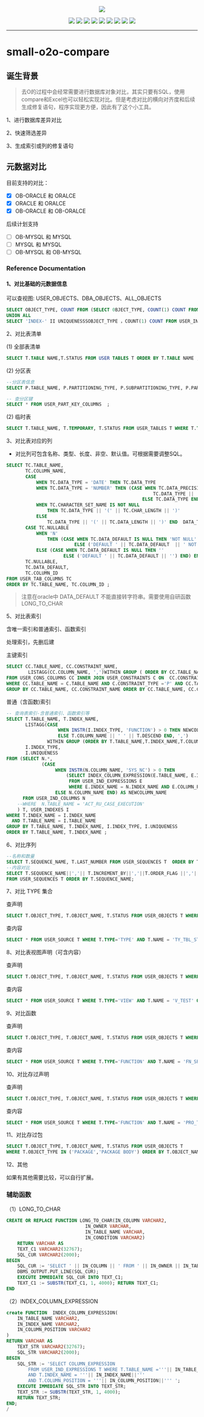 
<div align="center">

![](https://github.com/small-rose/small-o2o-compare/blob/main/o2o-logo.png)

[![](https://img.shields.io/badge/blog-@small.rose-ff69b4.svg)](https://zhangxiaocai.cn)
![](https://img.shields.io/badge/java-@>=1.8-blueviolet.svg)
![](https://img.shields.io/badge/maven-@3.6.3-yellow.svg)
![](https://img.shields.io/badge/springboot-@2.5.14-green.svg)
![](https://img.shields.io/badge/druid-@1.2.6-critical.svg)
![](https://img.shields.io/badge/lombok-@1.18.24-blue.svg)
![](https://img.shields.io/badge/easyexcel-@2.2.8-skyblue.svg)
![](https://img.shields.io/badge/oracle-@11gR2-blueviolet.svg)
![](https://img.shields.io/badge/oceanbase-@3.2.3.3-yellow.svg)

</div>

--------------------

# small-o2o-compare

## 诞生背景

> 去O的过程中会经常需要进行数据库对象对比，其实只要有SQL，使用compare和Excel也可以轻松实现对比。但是考虑对比的横向对齐度和后续生成修复语句，程序实现更方便，因此有了这个小工具。

1、进行数据库差异对比

2、快速筛选差异

3、生成索引或列的修复语句


## 元数据对比


目前支持的对比：

- [x] OB-ORACLE 和 ORALCE
- [x] ORACLE 和 ORALCE
- [x] OB-ORACLE 和 OB-ORALCE

后续计划支持

- [ ] OB-MYSQL 和 MYSQL
- [ ] MYSQL 和 MYSQL
- [ ] OB-MYSQL 和 OB-MYSQL

### Reference Documentation

#### 1、对比基础的元数据信息

可以查视图: USER_OBJECTS、DBA_OBJECTS、ALL_OBJECTS 

```sql
SELECT OBJECT_TYPE, COUNT FROM (SELECT 0BJECT_TYPE, COUNT(1) COUNT FROM USER_OBJECTS SGROUP BY OBJECT_TYPE --ORDER BY OBJECT_TYPE
UNION ALL
SELECT 'INDEX-' II UNIQUENESSSOBJECT_TYPE ，COUNT(1) COUNT FROM USER_INDEXES GROUP BY UNIQUENESS)ORDER BY OBJECT_TYPE
```

2、对比表清单

(1) 全部表清单

```sql
SELECT T.TABLE NAME,T.STATUS FROM USER TABLES T ORDER BY T.TABLE NAME ;
```

(2) 分区表

```sql
--分区表信息
SELECT P.TABLE_NAME, P.PARTITIONING_TYPE, P.SUBPARTITIONING_TYPE, P.PARTITION_COUNT FROM user_PART_TABLES p where p.PARTITIONING_TYPE='LIST' ORDER BY  P.TABLE_NAME

-- 查分区键
SELECT * FROM USER_PART_KEY_COLUMNS  ;
```

(2) 临时表

```sql
SELECT T.TABLE_NAME, T.TEMPORARY, T.STATUS FROM USER_TABLES T WHERE T.TEMPORARY ='Y' ;
```

3、对比表对应的列

- 对比列可包含名称、类型、长度、非空、默认值。可根据需要调整SQL。

```sql
SELECT TC.TABLE_NAME,
       TC.COLUMN_NAME,
       CASE
           WHEN TC.DATA_TYPE = 'DATE' THEN TC.DATA_TYPE
           WHEN TC.DATA_TYPE = 'NUMBER' THEN (CASE WHEN TC.DATA_PRECISION IS NOT NULL THEN
                                                      TC.DATA_TYPE || '(' || TC.DATA_PRECISION || ',' || TC.DATA_SCALE || ')'
                                                  ELSE TC.DATA_TYPE END)
           WHEN TC.CHARACTER_SET_NAME IS NOT NULL
               THEN TC.DATA_TYPE || '(' || TC.CHAR_LENGTH || ')'
           ELSE
               TC.DATA_TYPE || '(' || TC.DATA_LENGTH || ')' END  DATA_TYPE,
       CASE TC.NULLABLE
           WHEN 'N'
               THEN (CASE WHEN TC.DATA_DEFAULT IS NULL THEN 'NOT NULL'
                         ELSE ('DEFAULT ' || TC.DATA_DEFAULT  || ' NOT NULL') END)
           ELSE (CASE WHEN TC.DATA_DEFAULT IS NULL THEN ''
                     ELSE ('DEFAULT ' || TC.DATA_DEFAULT || '') END) END EXTEND,
       TC.NULLABLE,
       TC.DATA_DEFAULT,
       TC.COLUMN_ID
FROM USER_TAB_COLUMNS TC
ORDER BY TC.TABLE_NAME, TC.COLUMN_ID ;
```

> 注意在oracle中 DATA_DEFAULT 不能直接转字符串。需要使用自研函数LONG_TO_CHAR



5、对比表索引

含唯一索引和普通索引、函数索引

处理索引，先删后建

主键索引

```sql
SELECT CC.TABLE_NAME, CC.CONSTRAINT_NAME,
        LISTAGG(CC.COLUMN_NAME, ',')WITHIN GROUP ( ORDER BY CC.TABLE_NAME, CC.COLUMN_NAME) AS COLUMN_NAME
FROM USER_CONS_COLUMNS CC INNER JOIN USER_CONSTRAINTS C ON  CC.CONSTRAINT_NAME= C.CONSTRAINT_NAME
WHERE CC.TABLE_NAME = C.TABLE_NAME AND C.CONSTRAINT_TYPE ='P' AND CC.TABLE_NAME NOT LIKE 'BIN%'
GROUP BY CC.TABLE_NAME, CC.CONSTRAINT_NAME ORDER BY CC.TABLE_NAME, CC.CONSTRAINT_NAME
```

普通（含函数)索引

```sql
-- 查询表索引-含普通索引、函数索引等
SELECT T.TABLE_NAME, T.INDEX_NAME,
       LISTAGG(CASE
                   WHEN INSTR(I.INDEX_TYPE, 'FUNCTION') > 0 THEN NEWCOLUMN_NAME
                   ELSE T.COLUMN_NAME || ' ' || T.DESCEND END, ',')
               WITHIN GROUP (ORDER BY T.TABLE_NAME,T.INDEX_NAME,T.COLUMN_POSITION) AS COLUMN_NAME,
       I.INDEX_TYPE,
       I.UNIQUENESS
FROM (SELECT N.*,
             (CASE
                  WHEN INSTR(N.COLUMN_NAME, 'SYS_NC') > 0 THEN
                      (SELECT INDEX_COLUMN_EXPRESSION(E.TABLE_NAME, E.INDEX_NAME, E.COLUMN_POSITION)
                       FROM USER_IND_EXPRESSIONS E
                       WHERE E.INDEX_NAME = N.INDEX_NAME AND E.COLUMN_POSITION = N.COLUMN_POSITION)
                  ELSE N.COLUMN_NAME END) AS NEWCOLUMN_NAME
      FROM USER_IND_COLUMNS N
    --WHERE  N.TABLE_NAME = 'ACT_RU_CASE_EXECUTION'
    ) T, USER_INDEXES I
WHERE T.INDEX_NAME = I.INDEX_NAME
  AND T.TABLE_NAME = I.TABLE_NAME
GROUP BY T.TABLE_NAME, T.INDEX_NAME, I.INDEX_TYPE, I.UNIQUENESS
ORDER BY T.TABLE_NAME, T.INDEX_NAME ;
```

6、对比序列

```sql
--名称和数量
SELECT T.SEQUENCE_NAME, T.LAST_NUMBER FROM USER_SEQUENCES T  ORDER BY T.SEQUENCE_NAME ;
--内容对比
SELECT T.SEQUENCE_NAME||','|| T.INCREMENT_BY||','||T.ORDER_FLAG ||','|| T.CYCLE_FLAG||','||T.CACHE_SIZE
FROM USER_SEQUENCES T ORDER BY T.SEQUENCE_NAME;
```

7、对比 TYPE 集合

查声明
```sql
SELECT T.OBJECT_TYPE, T.OBJECT_NAME, T.STATUS FROM USER_OBJECTS T WHERE T.OBJECT_TYPE='TYPE' ORDER BY T.OBJECT_NAME ;
```

查内容
```sql
SELECT * FROM USER_SOURCE T WHERE T.TYPE='TYPE' AND T.NAME = 'TY_TBL_STR_SPLIT' ORDER BY T.NAME, T.LINE ;
```

8、对比表视图声明（可含内容）

查声明
```sql
SELECT T.OBJECT_TYPE, T.OBJECT_NAME, T.STATUS FROM USER_OBJECTS T WHERE T.OBJECT_TYPE='VIEW' ORDER BY T.OBJECT_NAME ;
```

查内容
```sql
SELECT * FROM USER_SOURCE T WHERE T.TYPE='VIEW' AND T.NAME = 'V_TEST' ORDER BY T.NAME, T.LINE ;
```

9、对比函数

查声明
```sql
SELECT T.OBJECT_TYPE, T.OBJECT_NAME, T.STATUS FROM USER_OBJECTS T WHERE T.OBJECT_TYPE='FUNCTION' ORDER BY T.OBJECT_NAME ;
```

查内容
```sql
SELECT * FROM USER_SOURCE T WHERE T.TYPE='FUNCTION' AND T.NAME = 'FN_SPLIT' ORDER BY T.NAME, T.LINE ;
```


10、对比存过声明

查声明
```sql
SELECT T.OBJECT_TYPE, T.OBJECT_NAME, T.STATUS FROM USER_OBJECTS T WHERE T.OBJECT_TYPE='PROCEDURE' ORDER BY T.OBJECT_NAME ;
```

查内容
```sql
SELECT * FROM USER_SOURCE T WHERE T.TYPE='FUNCTION' AND T.NAME = 'PRO_TEST' ORDER BY T.NAME, T.LINE ;
```

11、对比存过包

```sql
SELECT T.OBJECT_TYPE, T.OBJECT_NAME, T.STATUS FROM USER_OBJECTS T 
WHERE T.OBJECT_TYPE IN ('PACKAGE','PACKAGE BODY') ORDER BY T.OBJECT_NAME, T.OBJECT_TYPE ;
```

12、其他

如果有其他需要比较，可以自行扩展。


### 辅助函数

（1）LONG_TO_CHAR
```sql
CREATE OR REPLACE FUNCTION LONG_TO_CHAR(IN_COLUMN VARCHAR2,
                             IN_OWNER VARCHAR,
                             IN_TABLE_NAME VARCHAR,
                             IN_CONDITION VARCHAR2)
    RETURN VARCHAR AS
    TEXT_C1 VARCHAR2(32767);
    SQL_CUR VARCHAR2(2000);
BEGIN
    SQL_CUR := 'SELECT ' || IN_COLUMN || ' FROM ' || IN_OWNER || IN_TABLE_NAME || ' WHERE 1 = 1 ' || IN_CONDITION;
    DBMS_OUTPUT.PUT_LINE(SQL_CUR);
    EXECUTE IMMEDIATE SQL_CUR INTO TEXT_C1;
    TEXT_C1 := SUBSTR(TEXT_C1, 1, 4000); RETURN TEXT_C1;
END
```

（2）INDEX_COLUMN_EXPRESSION

```sql
create FUNCTION  INDEX_COLUMN_EXPRESSION(
    IN_TABLE_NAME VARCHAR2,
    IN_INDEX_NAME VARCHAR2,
    IN_COLUMN_POSITION VARCHAR2
)
RETURN VARCHAR AS
    TEXT_STR VARCHAR2(32767);
    SQL_STR VARCHAR2(2000);
BEGIN
    SQL_STR := 'SELECT COLUMN_EXPRESSION
        FROM USER_IND_EXPRESSIONS T WHERE T.TABLE_NAME ='''|| IN_TABLE_NAME||'''
        AND T.INDEX_NAME = '''|| IN_INDEX_NAME||'''
        AND T.COLUMN_POSITION = '''|| IN_COLUMN_POSITION||''' ';
    EXECUTE IMMEDIATE SQL_STR INTO TEXT_STR;
    TEXT_STR := SUBSTR(TEXT_STR, 1, 4000);
    RETURN TEXT_STR;
END;
/
```
